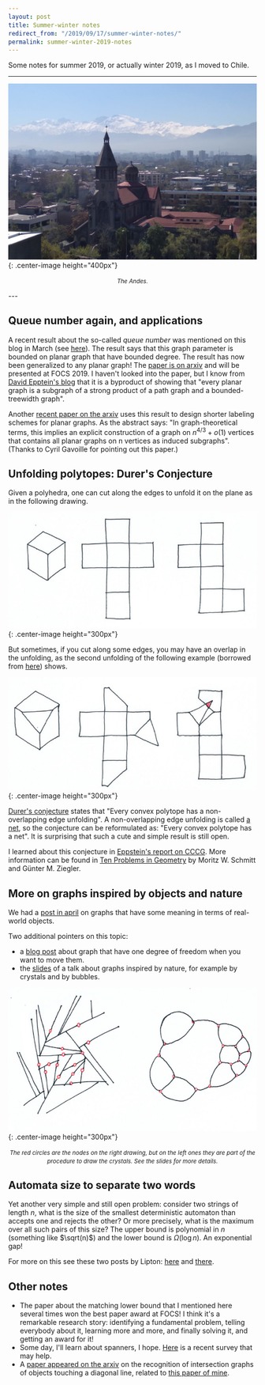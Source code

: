 ```yaml
---
layout: post
title: Summer-winter notes
redirect_from: "/2019/09/17/summer-winter-notes/"
permalink: summer-winter-2019-notes
---
```


Some notes for summer 2019, or actually winter 2019, as I moved to Chile.

--- 
![](assets/azotea.jpg){: .center-image height="400px"}
<p align="center"><small><i>
The Andes.
</i></small></p>
---

## Queue number again, and applications

A recent result about the so-called *queue number* was mentioned on this blog in March 
(see [here](./stoc-socg-picks)). The result says that this graph parameter is bounded 
on planar graph that have bounded degree.
The result has now been generalized to any planar graph! 
The [paper is on arxiv](https://arxiv.org/pdf/1904.04791.pdf) and will be presented 
at FOCS 2019.
I haven't looked into the paper, but I know from 
[David Epptein's blog](https://11011110.github.io/blog/2019/08/10/report-from-cccg.html) 
that it is a byproduct of showing that "every planar graph is a subgraph of a strong 
product of a path graph and a bounded-treewidth graph".

Another [recent paper on the arxiv](https://arxiv.org/abs/1908.03341) 
uses this result to design shorter labeling schemes for planar graphs.
As the abstract says: 
"In graph-theoretical terms, this implies an explicit construction 
of a graph on $n^{4/3}+o(1)$ vertices that contains all planar graphs 
on n vertices as induced subgraphs".
(Thanks to Cyril Gavoille for pointing out this paper.)

## Unfolding polytopes: Durer's Conjecture

Given a polyhedra, one can cut along the edges to unfold it on the plane as in the following drawing.

![](assets/durer-1.jpg){: .center-image height="300px"}

But sometimes, if you cut along some edges, you may have an overlap in the unfolding, as the
second unfolding of the 
following  example (borrowed from [here](http://mathworld.wolfram.com/Unfolding.html)) shows.

![](assets/durer-2.jpg){: .center-image height="300px"}

[Durer's conjecture](http://www.openproblemgarden.org/op/d_urers_conjecture) states that 
"Every convex polytope has a non-overlapping edge unfolding".
A non-overlapping edge unfolding is called [a net](https://en.wikipedia.org/wiki/Net_(polyhedron)), 
so the conjecture can be reformulated as: "Every convex polytope has a net".
It is surprising that such a cute and simple result is still open. 

I learned about this conjecture in 
[Eppstein's report on CCCG](https://11011110.github.io/blog/2019/08/10/report-from-cccg.html). 
More information can be found in 
[Ten Problems in Geometry](https://www.mi.fu-berlin.de/math/groups/discgeom/ziegler/Preprintfiles/127PREPRINT.pdf)
by Moritz W. Schmitt and Günter M. Ziegler.

## More on graphs inspired by objects and nature

We had a [post in april](./april-may-2019-notes) on graphs that have some meaning 
in terms of real-world objects.

Two additional pointers on this topic:
* a [blog post](https://11011110.github.io/blog/2013/12/07/kinematic-chains-and.html) about graph that have one degree of freedom when you want to move them.
* the [slides](https://www.ics.uci.edu/~eppstein/pubs/Epp-WADS-19.pdf) of a talk about graphs inspired by nature, for example by crystals and by bubbles. 

![](assets/cristaux-bulles.jpg){: .center-image height="300px"}
<p align="center"><small><i>
The red circles are the nodes on the right drawing, but on the left ones they are part of the procedure to draw the crystals. See the slides for more details.
</i></small></p>

## Automata size to separate two words

Yet another very simple and still open problem: consider two strings of length $n$, what is the size of the smallest deterministic automaton than accepts one and rejects the other? 
Or more precisely, what is the maximum over all such pairs of this size? 
The upper bound is polynomial in $n$ (something like $\sqrt(n)$) and the lower bound is $\Omega(\log n)$. An exponential gap!

For more on this see these two posts by Lipton: [here](https://rjlipton.wordpress.com/2019/09/08/separating-words-by-automata/) and
[there](https://rjlipton.wordpress.com/2019/09/16/separating-words-decoding-a-paper/).


## Other notes
* The paper about the matching lower bound that I mentioned here several times won the best paper award at FOCS! I think it's a remarkable research story: identifying a fundamental problem, telling everybody about it, learning more and more, and finally solving it, and getting an award for it! 
* Some day, I'll learn about spanners, I hope. [Here](https://arxiv.org/pdf/1909.03152.pdf) is a recent survey that may help.
* A [paper appeared on the arxiv](https://arxiv.org/abs/1907.05257) on the recognition of intersection graphs of objects touching a diagonal line, related to [this paper of mine](https://www.dii.uchile.cl/~feuilloley/publications/rectangles_DCG15.html).


